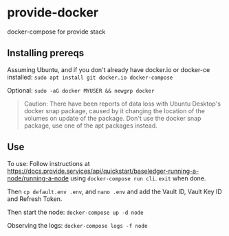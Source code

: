 # provide-docker

docker-compose for provide stack

## Installing prereqs

Assuming Ubuntu, and if you don't already have docker.io or docker-ce installed:
`sudo apt install git docker.io docker-compose`

Optional:
`sudo -aG docker MYUSER && newgrp docker`

> Caution: There have been reports of data loss with Ubuntu Desktop's docker snap package,
> caused by it changing the location of the volumes on update of the package. Don't use the docker snap package,
> use one of the apt packages instead.

## Use

To use: Follow instructions at https://docs.provide.services/api/quickstart/baseledger-running-a-node/running-a-node using `docker-compose run cli`. `exit` when done.

Then `cp default.env .env`, and `nano .env` and add the Vault ID, Vault Key ID and Refresh Token.

Then start the node: `docker-compose up -d node`

Observing the logs: `docker-compose logs -f node`
